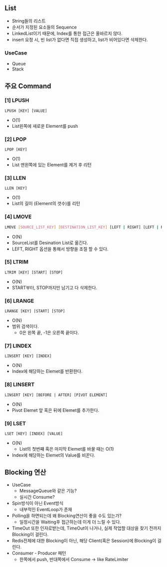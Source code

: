 ## List
- String들의 리스트
- 순서가 지정된 요소들의 Sequence
- LinkedList이기 때문에, Index를 통한 접근은 올바르지 않다.
- insert 요청 시, 빈 list가 없다면 직접 생성하고, list가 비어있다면 삭제한다.

### UseCase
- Queue
- Stack

## 주요 Command
### [1] LPUSH
```shell
LPUSH [KEY] [VALUE]
```
- O(1)
- List왼쪽에 새로운 Element를 push

### [2] LPOP
```shell
LPOP [KEY]
```
- O(1)
- List 맨왼쪽에 있는 Element를 제거 후 리턴

### [3] LLEN
```shell
LLEN [KEY]
```
- O(1)
- List의 길이 (Element의 갯수)를 리턴

### [4] LMOVE
```bash
LMOVE [SOURCE_LIST_KEY] [DESTINATION_LIST_KEY] [LEFT | RIGHT] [LEFT | RIGHT]
```
- O(N)
- SourceList를 Desination List로 옮긴다.
- LEFT, RIGHT 옵션을 통해서 방향을 조절 할 수 있다.

### [5] LTRIM
```shell
LTRIM [KEY] [START] [STOP]
```
- O(N)
- START부터, STOP까지만 남기고 다 삭제한다.

### [6] LRANGE
```shell
LRANGE [KEY] [START] [STOP]
```
- O(N)
- 범위 검색이다.
  - 0은 왼쪽 끝, -1은 오른쪽 끝이다.

### [7] LINDEX
```shell
LINSERT [KEY] [INDEX]
```
- O(N)
- Index에 해당하는 Elemet를 반환한다.

### [8] LINSERT
```shell
LINSERT [KEY] [BEFORE | AFTER] [PIVOT ELEMENT]
```
- O(N)
- Pivot Elemet 앞 혹은 뒤에 Elemet를 추가한다.

### [9] LSET
```shell
LSET [KEY] [INDEX] [VALUE]
```
- O(N)
  - List의 첫번쨰 혹은 마지막 Elemet를 바꿀 때는 O(1)
- Index에 해당하는 Elemet의 Value를 비꾼다.

## Blocking 연산
- UseCase
    - MessageQueue와 같은 기능?
    - 실시간 Consume?
- Spin방식이 아닌 Event방식
    - 내부적인 EventLoop가 존재
- Polling을 하면되는데 왜 Blocking연산이 좋을 수도 있는가?
    - 일정시간을 Waiting후 접근하는데 이게 더 느릴 수 있다.
- TimeOut 또한 인자로받는데, TimeOut이 나거나, 실제 작업할 대상을 찾기 전까지 Blocking이 걸린다.
- Redis전체에 대한 Blocking이 아닌, 해당 Client(혹은 Session)에 Blocking이 걸린다.
- Consumer - Producer 패턴
    - 한쪽에서 push, 반대쪽에서 Consume → like RateLimiter
